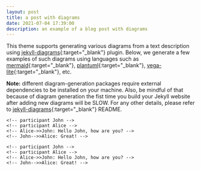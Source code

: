 ```yaml
---
layout: post
title: a post with diagrams
date: 2021-07-04 17:39:00
description: an example of a blog post with diagrams
---
```


This theme supports generating various diagrams from a text description using [jekyll-diagrams](https://github.com/zhustec/jekyll-diagrams){:target="\_blank"} plugin.
Below, we generate a few examples of such diagrams using languages such as [mermaid](https://mermaid-js.github.io/mermaid/){:target="\_blank"}, [plantuml](https://plantuml.com/){:target="\_blank"}, [vega-lite](https://vega.github.io/vega-lite/){:target="\_blank"}, etc.

**Note:** different diagram-generation packages require external dependencies to be installed on your machine.
Also, be mindful of that because of diagram generation the fist time you build your Jekyll website after adding new diagrams will be SLOW.
For any other details, please refer to [jekyll-diagrams](https://github.com/zhustec/jekyll-diagrams){:target="\_blank"} README.


<!-- ## Mermaid -->
<!--  -->
<!-- Install mermaid using `node.js` package manager `npm` by running the following command: -->
<!-- ```bash -->
<!-- npm install -g mermaid.cli -->
<!-- ``` -->
<!--  -->
<!-- The diagram below was generated by the following code: -->
<!--  -->
<!-- {% raw %} -->
<!-- ``` -->
<!-- {% mermaid %} -->
<!-- sequenceDiagram -->
    <!-- participant John -->
    <!-- participant Alice -->
    <!-- Alice->>John: Hello John, how are you? -->
    <!-- John-->>Alice: Great! -->
<!-- {% endmermaid %} -->
<!-- ``` -->
<!-- {% endraw %} -->
<!--  -->
<!-- {% mermaid %} -->
<!-- sequenceDiagram -->
    <!-- participant John -->
    <!-- participant Alice -->
    <!-- Alice->>John: Hello John, how are you? -->
    <!-- John-->>Alice: Great! -->
<!-- {% endmermaid %} -->
